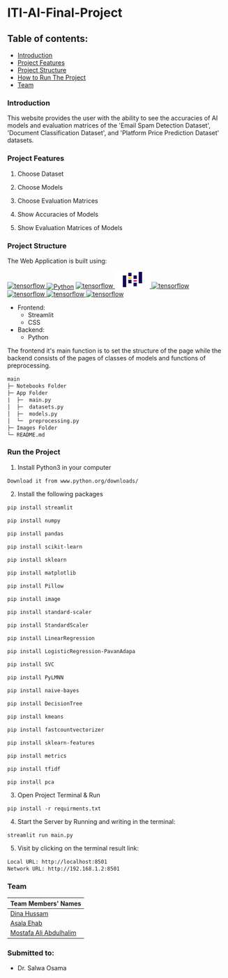# ITI-AI-Final-Project

## Table of contents:

- [Introduction](#introduction)
- [Project Features](#project-features)
- [Project Structure](#project-structure)
- [How to Run The Project](#run-the-project)
- [Team](#team)

### Introduction
This website provides the user with the ability to see the accuracies of AI models and evaluation matrices of the 'Email Spam Detection Dataset', 'Document Classification Dataset', and 'Platform Price Prediction Dataset' datasets.

### Project Features
1. Choose Dataset

2. Choose Models

3. Choose Evaluation Matrices

4. Show Accuracies of Models

5. Show Evaluation Matrices of Models


### Project Structure
The Web Application is built using:

<p align="left">
<!-- *Streamlit -->
<a href="https://streamlit.io" target="_blank" rel="noreferrer"> <img src="Icons/web-desktop/streamlit.svg" alt="tensorflow" width="120" height="40"/> </a>
<!-- python -->
<a href="https://www.python.org" target="_blank"><img align="center" alt="Python" height ="48px" width="48" src="https://raw.githubusercontent.com/rahul-jha98/github_readme_icons/main/language_and_tools/square/python/python.svg"></a>
<!-- *SKlearn -->
<a href="https://scikit-learn.org/stable/" target="_blank" rel="noreferrer"> <img src="https://upload.wikimedia.org/wikipedia/commons/0/05/Scikit_learn_logo_small.svg" alt="tensorflow" width="60" height="40"/> </a>
<!-- *Pandas -->
<a href="https://pandas.pydata.org" target="_blank" rel="noreferrer"> <img src="https://raw.githubusercontent.com/devicons/devicon/2ae2a900d2f041da66e950e4d48052658d850630/icons/pandas/pandas-original.svg" alt="tensorflow" width="80" height="40"/> </a>
<!-- *Numpy -->
<a href="https://numpy.org" target="_blank" rel="noreferrer"> <img src="https://upload.wikimedia.org/wikipedia/commons/1/1a/NumPy_logo.svg" alt="tensorflow" width="80" height="40"/> </a>
<!-- *Matplotlib -->
<a href="https://matplotlib.org" target="_blank" rel="noreferrer"> <img src="Icons/visualization/matplot.png" alt="tensorflow" width="120" height="40"/> </a>
<!-- *seaborn -->
<a href="https://seaborn.pydata.org" target="_blank" rel="noreferrer"> <img src="Icons/visualization/Seaborn.png" alt="tensorflow" width="120" height="40"/> </a>
<!-- *plotly -->
<a href="https://plotly.com" target="_blank" rel="noreferrer"> <img src="Icons/visualization/plotly.png" alt="tensorflow" width="120" height="40"/> 
</a>

</p>

- Frontend:
  - Streamlit
  - CSS
- Backend:
  - Python
  
The frontend it's main function is to set the structure of the page while the backend consists of the pages of classes of models and functions of preprocessing.

```
main
├─ Notebooks Folder
├─ App Folder
|  ├─  main.py
│  ├─  datasets.py
│  ├─  models.py
│  └─  preprocessing.py
├─ Images Folder
└─ README.md
```

### Run the Project

1. Install Python3 in your computer

```
Download it from www.python.org/downloads/
```

2. Install the following packages
```
pip install streamlit
```
```
pip install numpy
```
```
pip install pandas
```
```
pip install scikit-learn
```
```
pip install sklearn
```
```
pip install matplotlib
```
```
pip install Pillow
```
```
pip install image
```
```
pip install standard-scaler
```
```
pip install StandardScaler
```
```
pip install LinearRegression
```
```
pip install LogisticRegression-PavanAdapa
```
```
pip install SVC
```
```
pip install PyLMNN
```
```
pip install naive-bayes
```
```
pip install DecisionTree
```
```
pip install kmeans
```
```
pip install fastcountvectorizer
```
```
pip install sklearn-features
```
```
pip install metrics
```
```
pip install tfidf
```
```
pip install pca
```


3. Open Project Terminal & Run

```
pip install -r requirments.txt
```

4. Start the Server by Running and writing in the terminal:

```
streamlit run main.py
```

5. Visit by clicking on the terminal result link:
```
Local URL: http://localhost:8501
Network URL: http://192.168.1.2:8501
```

### Team

| Team Members' Names                                      | 
| -------------------------------------------------------- | 
| [Dina Hussam](https://github.com/Dinahussam)             |   
| [Asala Ehab](https://github.com/Asalaehab)               |    
| [Mostafa Ali Abdulhalim](https://github.com/Mostafaali3) |     

### Submitted to:

- Dr. Salwa Osama

